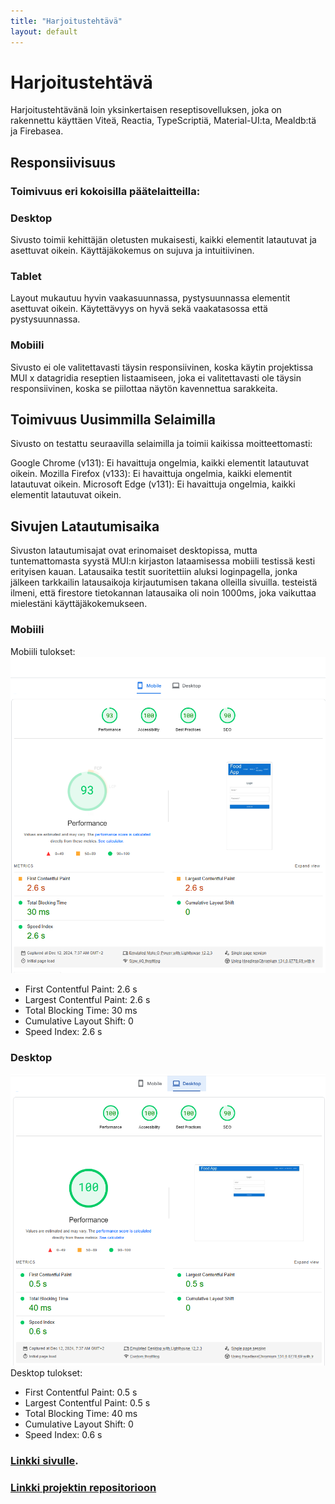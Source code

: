 ```yaml
---
title: "Harjoitustehtävä"
layout: default
---
```


# Harjoitustehtävä
Harjoitustehtävänä loin yksinkertaisen reseptisovelluksen, joka on rakennettu käyttäen Viteä, Reactia, TypeScriptiä, Material-UI:ta, Mealdb:tä ja Firebasea.
## Responsiivisuus
### Toimivuus eri kokoisilla päätelaitteilla:

### Desktop
Sivusto toimii kehittäjän oletusten mukaisesti, kaikki elementit latautuvat ja asettuvat oikein. Käyttäjäkokemus on sujuva ja intuitiivinen.

### Tablet
Layout mukautuu hyvin vaakasuunnassa, pystysuunnassa elementit asettuvat oikein. Käytettävyys on hyvä sekä vaakatasossa että pystysuunnassa.

### Mobiili
Sivusto ei ole valitettavasti täysin responsiivinen, koska käytin projektissa MUI x datagridia reseptien listaamiseen, joka ei valitettavasti ole täysin responsiivinen, koska se piilottaa näytön kavennettua sarakkeita.

## Toimivuus Uusimmilla Selaimilla
Sivusto on testattu seuraavilla selaimilla ja toimii kaikissa moitteettomasti:

Google Chrome (v131): Ei havaittuja ongelmia, kaikki elementit latautuvat oikein.
Mozilla Firefox (v133): Ei havaittuja ongelmia, kaikki elementit latautuvat oikein.
Microsoft Edge (v131): Ei havaittuja ongelmia, kaikki elementit latautuvat oikein.

## Sivujen Latautumisaika
Sivuston latautumisajat ovat erinomaiset desktopissa, mutta tuntemattomasta syystä MUI:n kirjaston lataamisessa mobiili testissä kesti erityisen kauan. Latausaika testit suoritettiin aluksi loginpagella, jonka jälkeen tarkkailin latausaikoja kirjautumisen takana olleilla sivuilla. testeistä ilmeni, että firestore tietokannan latausaika oli noin 1000ms, joka vaikuttaa mielestäni käyttäjäkokemukseen.

### Mobiili
Mobiili tulokset:
![screenshot](harjoitustyö_mobiilitesti.png)
- First Contentful Paint: 2.6 s
- Largest Contentful Paint: 2.6 s
- Total Blocking Time: 30 ms
- Cumulative Layout Shift: 0
- Speed Index: 2.6 s

### Desktop
![screenshot](harjoitustyö_desktoptesti.png)
Desktop tulokset:
- First Contentful Paint: 0.5 s
- Largest Contentful Paint: 0.5 s
- Total Blocking Time: 40 ms
- Cumulative Layout Shift: 0
- Speed Index: 0.6 s


### [Linkki sivulle](https://kostikangasmaa.github.io/foodApp).
### [Linkki projektin repositorioon](https://github.com/kostikangasmaa/foodApp)
